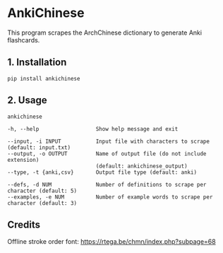 # AnkiChinese

This program scrapes the ArchChinese dictionary to generate Anki flashcards.

## 1. Installation

    pip install ankichinese

## 2. Usage

    ankichinese

    -h, --help                  Show help message and exit 

    --input, -i INPUT           Input file with characters to scrape (default: input.txt)
    --output, -o OUTPUT         Name of output file (do not include extension) 
                                (default: ankichinese_output)
    --type, -t {anki,csv}       Output file type (default: anki)

    --defs, -d NUM              Number of definitions to scrape per character (default: 5)
    --examples, -e NUM          Number of example words to scrape per character (default: 3)

## Credits
Offline stroke order font: https://rtega.be/chmn/index.php?subpage=68